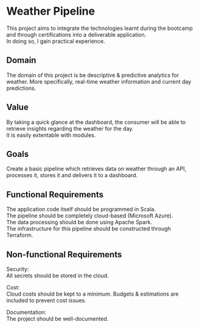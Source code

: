 # Weather Pipeline

This project aims to integrate the technologies learnt during the bootcamp and through certifications into a deliverable application.  
In doing so, I gain practical experience.  

## Domain

The domain of this project is be descriptive & predictive analytics for weather.
More specifically, real-time weather information and current day predictions.

## Value

By taking a quick glance at the dashboard, the consumer will be able to retrieve insights regarding the weather for the day.  
It is easily extentable with modules.

## Goals

Create a basic pipeline which retrieves data on weather through an API, processes it, stores it and delivers it to a dashboard.

## Functional Requirements

The application code itself should be programmed in Scala.  
The pipeline should be completely cloud-based (Microsoft Azure).  
The data processing should be done using Apache Spark.  
The infrastructure for this pipeline should be constructed through Terraform.  

## Non-functional Requirements

Security:  
All secrets should be stored in the cloud.  

Cost:  
Cloud costs should be kept to a minimum. Budgets & estimations are included to prevent cost issues.  

Documentation:  
The project should be well-documented.  
